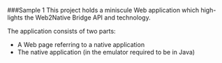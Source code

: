 ###Sample 1
This project holds a miniscule Web application which high-lights
the Web2Native Bridge API and technology.

The application consists of two parts:
* A Web page referring to a native application
* The native application (in the emulator required to be in Java)
